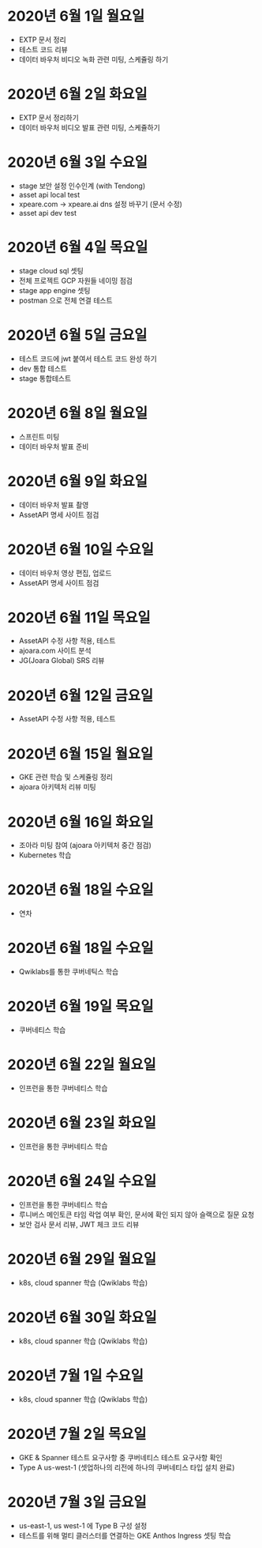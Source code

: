 
# 2020년 6월 1일 월요일

- EXTP 문서 정리
- 테스트 코드 리뷰
- 데이터 바우처 비디오 녹화 관련 미팅, 스케쥴링 하기

# 2020년 6월 2일 화요일

- EXTP 문서 정리하기
- 데이터 바우처 비디오 발표 관련 미팅, 스케쥴하기

# 2020년 6월 3일 수요일

- stage 보안 설정 인수인계 (with Tendong)
- asset api local test
- xpeare.com -> xpeare.ai dns 설정 바꾸기 (문서 수정)
- asset api dev test

# 2020년 6월 4일 목요일

- stage cloud sql 셋팅
- 전체 프로젝트 GCP 자원들 네이밍 점검
- stage app engine 셋팅
- postman 으로 전체 연결 테스트

# 2020년 6월 5일 금요일

- 테스트 코드에 jwt 붙여서 테스트 코드 완성 하기
- dev 통합 테스트
- stage 통합테스트

# 2020년 6월 8일 월요일

- 스프린트 미팅
- 데이터 바우처 발표 준비

# 2020년 6월 9일 화요일

- 데이터 바우처 발표 촬영
- AssetAPI 명세 사이트 점검

# 2020년 6월 10일 수요일

- 데이터 바우처 영상 편집, 업로드
- AssetAPI 명세 사이트 점검

# 2020년 6월 11일 목요일

- AssetAPI 수정 사항 적용, 테스트
- ajoara.com 사이트 분석
- JG(Joara Global) SRS 리뷰

# 2020년 6월 12일 금요일

- AssetAPI 수정 사항 적용, 테스트

# 2020년 6월 15일 월요일

- GKE 관련 학습 및 스케쥴링 정리
- ajoara 아키텍처 리뷰 미팅

# 2020년 6월 16일 화요일

- 조아라 미팅 참여 (ajoara 아키텍처 중간 점검)
- Kubernetes 학습

# 2020년 6월 18일 수요일

- 연차

# 2020년 6월 18일 수요일

- Qwiklabs를 통한 쿠버네틱스 학습

# 2020년 6월 19일 목요일

- 쿠버네티스 학습

# 2020년 6월 22일 월요일

- 인프런을 통한 쿠버네티스 학습

# 2020년 6월 23일 화요일

- 인프런을 통한 쿠버네티스 학습

# 2020년 6월 24일 수요일

- 인프런을 통한 쿠버네티스 학습
- 루니버스 메인토큰 타임 락업 여부 확인, 문서에 확인 되지 않아 슬랙으로 질문 요청
- 보안 검사 문서 리뷰, JWT 체크 코드 리뷰

# 2020년 6월 29일 월요일

- k8s, cloud spanner 학습 (Qwiklabs 학습)

# 2020년 6월 30일 화요일

- k8s, cloud spanner 학습 (Qwiklabs 학습)

# 2020년 7월 1일 수요일

- k8s, cloud spanner 학습 (Qwiklabs 학습)

# 2020년 7월 2일 목요일

- GKE & Spanner 테스트 요구사항 중 쿠버네티스 테스트 요구사항 확인
- Type A us-west-1 (셋업하나의 리전에 하나의 쿠버네티스 타입 설치 완료)

# 2020년 7월 3일 금요일

- us-east-1, us west-1 에 Type B 구성 설정
- 테스트를 위해 멀티 클러스터를 연결하는 GKE Anthos Ingress 셋팅 학습
